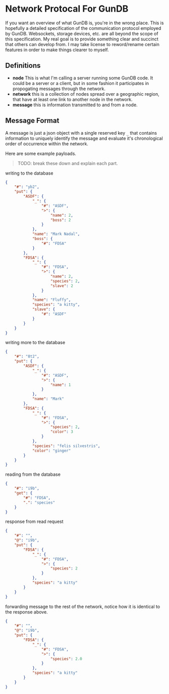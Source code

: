 # Network Protocal For GunDB

If you want an overview of what GunDB is, you're in the wrong place.
This is hopefully a detailed specification of the communication protocol employed by GunDB.
Websockets, storage devices, etc. are all beyond the scope of this specification.
My real goal is to provide something clear and succinct that others can develop from.
I may take license to reword/rename certain features in order to make things clearer to myself.

## Definitions

* **node** This is what I'm calling a server running some GunDB code. It could be a server or a client, but in some fashion it participates in propogating messages through the network.
* **network** this is a collection of nodes spread over a geographic region, that have at least one link to another node in the network.
* **message** this is information transmitted to and from a node.

## Message Format

A message is just a json object with a single reserved key `_` that contains information to uniquely identify the message and evaluate it's chronological order of occurrence within the network.

Here are some example payloads.
> TODO: break these down and explain each part.

writing to the database
```json
{
    "#": "yb2",
    "put": {
        "ASDF": {
            "_": {
                "#": "ASDF",
                ">": {
                    "name": 2,
                    "boss": 2
                }
            },
            "name": "Mark Nadal",
            "boss": {
                "#": "FDSA"
            }
        },
        "FDSA": {
            "_": {
                "#": "FDSA",
                ">": {
                    "name": 2,
                    "species": 2,
                    "slave": 2
                }
            },
            "name": "Fluffy",
            "species": "a kitty",
            "slave": {
                "#": "ASDF"
            }
        }
    }
}
```

writing more to the database
```json
{
    "#": "8t2",
    "put": {
        "ASDF": {
            "_": {
                "#": "ASDF",
                ">": {
                    "name": 1
                }
            },
            "name": "Mark"
        },
        "FDSA": {
            "_": {
                "#": "FDSA",
                ">": {
                    "species": 2,
                    "color": 3
                }
            },
            "species": "felis silvestris",
            "color": "ginger"
        }
    }
}
```

reading from the database
```json
{
    "#": "i9b",
    "get": {
        "#": "FDSA",
        ".": "species"
    }
}
```

response from read request
```json
{
    "#": "",
    "@": "i9b",
    "put": {
        "FDSA": {
            "_": {
                "#": "FDSA",
                ">": {
                    "species": 2
                }
            },
            "species": "a kitty"
        }
    }
}
```

forwarding message to the rest of the network, notice how it is identical to the response above.
```json
{
    "#": "",
    "@": "i9b",
    "put": {
        "FDSA": {
            "_": {
                "#": "FDSA",
                ">": {
                    "species": 2.0
                }
            },
            "species": "a kitty"
        }
    }
}
```